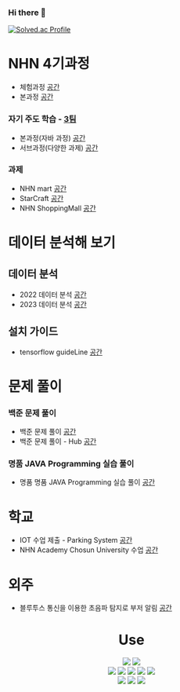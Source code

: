 ### Hi there 👋
[![Solved.ac Profile](http://mazassumnida.wtf/api/v2/generate_badge?boj=jungw0701)](https://solved.ac/jungw0701/)
<!--
### 인공지능 클래스
2022 60일 과정 AI 강의 실습 내용과 Kaggle대회 프로젝트 [공간](https://github.com/P-C-Space/AI_Study)
-->
# NHN 4기과정
* 체험과정 [공간](https://github.com/P-C-Space/NHNStudy)
* 본과정 [공간](https://github.com/P-C-Space/NHN4)
### 자기 주도 학습 - [3팀](https://github.com/NHN-Team-03/ITP)
* 본과정(자바 과정) [공간](https://github.com/P-C-Space/JavaProgramming)
* 서브과정(다양한 과제) [공간](https://github.com/P-C-Space/SubStudy)
### 과제
* NHN mart [공간](https://github.com/P-C-Space/NHNMart)
* StarCraft [공간](https://github.com/P-C-Space/JavaProgramming/tree/main/CollabCode/StarCraft)
* NHN ShoppingMall [공간]()
# 데이터 분석해 보기
## 데이터 분석
* 2022 데이터 분석 [공간](https://github.com/P-C-Space/MyDataAnalysis)
* 2023 데이터 분석 [공간](https://github.com/P-C-Space/MyDataAnalysis02)
## 설치 가이드
* tensorflow guideLine [공간](https://github.com/P-C-Space/tensorflow_guide)

# 문제 풀이
### 백준 문제 풀이
* 백준 문제 풀이 [공간](https://github.com/P-C-Space/Baekjoon)
* 백준 문제 풀이 - Hub [공간](https://github.com/P-C-Space/BaekHub)
### 명품 JAVA Programming 실습 풀이
* 명품 명품 JAVA Programming 실습 풀이 [공간](https://github.com/P-C-Space/Practicing-the-textbook)

# 학교
* IOT 수업 제출 - Parking System [공간](https://github.com/f1v3-dev/Parking-System)
* NHN Academy Chosun University 수업 [공간](https://github.com/P-C-Space/NHN4)
# 외주
* 블루투스 통신을 이용한 초음파 탐지로 부저 알림 [공간](https://github.com/P-C-Space/Arduino_outsourcing) 
<h1 align="center">Use</h1>
<p align = "center">
  <img src="https://img.shields.io/badge/HTML5-E34F26?style=flat-square&logo=HTML5&logoColor=white"/>
<img src="https://img.shields.io/badge/CSS3-1572B6?style=flat-square&logo=CSS3B&logoColor=white"/> <br>
<img src="https://img.shields.io/badge/C++-00599C?style=flat-square&logo=C%2B%2B&logoColor=white"/></a>
<img src="https://img.shields.io/badge/C-A8B9CC?style=flat-square&logo=C&logoColor=white"/>
<img src="https://img.shields.io/badge/C-Sharp-239120?style=flat-square&logo=C-Sharp&logoColor=white"/>
<img src="https://img.shields.io/badge/JAVA-007396?style=flat-square&logo=JAVA&logoColor=white"/>
<img src="https://img.shields.io/badge/Python-00599C?style=flat-square&logo=Python&logoColor=white"/> <br>
<img src="https://img.shields.io/badge/Visual-Studio-5C2D91?style=flat-square&logo=Visual-Studio&logoColor=white"/>
<img src="https://img.shields.io/badge/Windows-0078D6?style=flat-square&logo=Windows&logoColor=white"/> 
<img src="https://img.shields.io/badge/Eclipse-IDE-2C2255?style=flat-square&logo=Eclipse-IDE&logoColor=white"/> 
</p>
